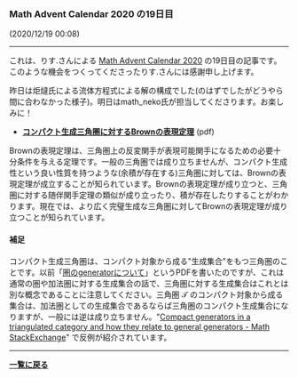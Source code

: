 <style>
  .theorem {
display: block;
font-style: normal;
}
.theorem:before {
content: "Theorem. ";
font-weight: bold;
font-style: normal;
}
.theorem[text]:before {
content: "Theorem (" attr(text) ").  ";
}
  .proof {
display: block;
font-style: normal;
}
.proof:before {
content: "Proof. ";
font-weight: normal;
font-style: italic;
}
</style>

### Math Advent Calendar 2020 の19日目
(2020/12/19 00:08)

---

<p>
これは、りす.さんによる <a href="https://adventar.org/calendars/5029">Math Advent Calendar 2020</a> の19日目の記事です。このような機会をつくってくださったりす.さんには感謝申し上げます。
</p>

<p>
昨日は炬燵氏による流体方程式による解の構成でした(のはずでしたがどうやら間に合わなかった様子)。明日はmath_neko氏が担当してくださります。お楽しみに！
</p>

<ul>
    <li><strong><a href="/pdf/Brown_representability.pdf">コンパクト生成三角圏に対するBrownの表現定理</a></strong> (pdf)</li>
</ul>

<p>
Brownの表現定理は、三角圏上の反変関手が表現可能関手になるための必要十分条件を与える定理です。一般の三角圏では成り立ちませんが、コンパクト生成性という良い性質を持つような(余積が存在する)三角圏に対しては、Brownの表現定理が成立することが知られています。Brownの表現定理が成り立つと、三角圏に対する随伴関手定理の類似が成り立ったり、積が存在したりすることがわかります。現在では、より広く完璧生成な三角圏に対してBrownの表現定理が成り立つことが知られています。
</p>




#### 補足

コンパクト生成三角圏は、コンパクト対象から成る"生成集合"をもつ三角圏のことです。以前「<a href="/pdf/generator.pdf">圏のgeneratorについて</a>」というPDFを書いたのですが、これは通常の圏や加法圏に対する生成集合の話で、三角圏に対する生成集合はこれとは別な概念であることに注意してください。三角圏 $\mathcal{T}$ のコンパクト対象から成る集合は、加法圏としての生成集合であるならば三角圏のコンパクト生成集合になりますが、一般には逆は成り立ちません。"<a href="https://math.stackexchange.com/questions/2813686/compact-generators-in-a-triangulated-category-and-how-they-relate-to-general-gen">Compact generators in a triangulated category and how they relate to general generators - Math StackExchange</a>" で反例が紹介されています。



---

**[一覧に戻る](/posts)**
